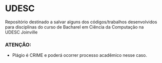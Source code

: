 # UDESC
Repositório destinado a salvar alguns dos códigos/trabalhos desenvolvidos para disciplinas do curso de Bacharel em Ciência da Computação na UDESC Joinville

### ATENÇÃO:
  - Plágio é CRIME e poderá ocorrer processo acadêmico nesse caso. 
